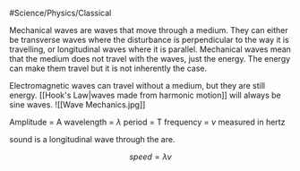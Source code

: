 #Science/Physics/Classical 

Mechanical waves are waves that move through a medium. They can either be transverse waves where the disturbance is perpendicular to the way it is travelling, or longitudinal waves where it is parallel. Mechanical waves mean that the medium does not travel with the waves, just the energy. The energy can make them travel but it is not inherently the case. 

Electromagnetic waves can travel without a medium, but they are still energy. [[Hook's Law|waves made from harmonic motion]] will always be sine waves.
![[Wave Mechanics.jpg]]

Amplitude = A
wavelength = $\lambda$
period = T
frequency = $\nu$ measured in hertz


sound is a longitudinal wave through the are. 

$$
speed= \lambda \nu
$$
